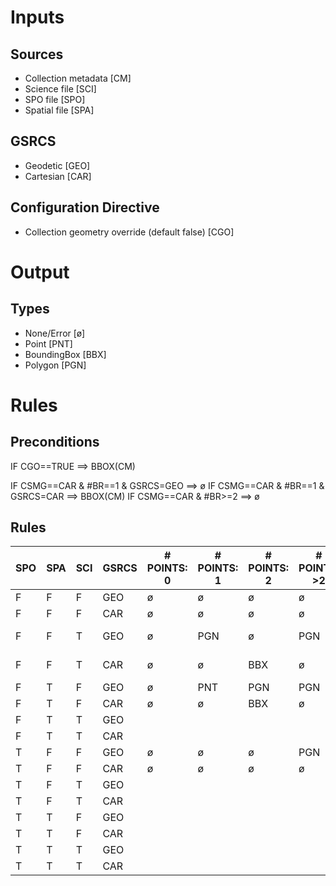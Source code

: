 # Inputs

## Sources

* Collection metadata [CM]
* Science file [SCI]
* SPO file [SPO]
* Spatial file [SPA]

## GSRCS

* Geodetic [GEO]
* Cartesian [CAR]

## Configuration Directive

* Collection geometry override (default false) [CGO]

# Output

## Types

* None/Error [ø]
* Point [PNT]
* BoundingBox [BBX]
* Polygon [PGN]

# Rules

## Preconditions

IF CGO==TRUE ==> BBOX(CM)

IF CSMG==CAR & #BR==1 & GSRCS=GEO ==> ø
IF CSMG==CAR & #BR==1 & GSRCS=CAR ==> BBOX(CM)
IF CSMG==CAR & #BR>=2             ==> ø

## Rules

| SPO | SPA | SCI | GSRCS | # POINTS: 0 | # POINTS: 1 | # POINTS: 2 | # POINTS: >2 | Notes           |
|-----|-----|-----|-------|-------------|-------------|-------------|--------------|-----------------|
|  F  |  F  |  F  | GEO   |      ø      |      ø      |      ø      |      ø       |                 |
|  F  |  F  |  F  | CAR   |      ø      |      ø      |      ø      |      ø       |                 |
|  F  |  F  |  T  | GEO   |      ø      |     PGN     |      ø      |     PGN      | From data       |
|  F  |  F  |  T  | CAR   |      ø      |      ø      |     BBX     |      ø       | From metadata   |
|  F  |  T  |  F  | GEO   |      ø      |     PNT     |     PGN     |     PGN      |                 |
|  F  |  T  |  F  | CAR   |      ø      |      ø      |     BBX     |      ø       |                 |
|  F  |  T  |  T  | GEO   |             |             |             |              | Priority ?      |
|  F  |  T  |  T  | CAR   |             |             |             |              | Priority ?      |
|  T  |  F  |  F  | GEO   |      ø      |      ø      |      ø      |     PGN      |                 |
|  T  |  F  |  F  | CAR   |      ø      |      ø      |      ø      |      ø       |                 |
|  T  |  F  |  T  | GEO   |             |             |             |              | Priority ?      |
|  T  |  F  |  T  | CAR   |             |             |             |              | Priority ?      |
|  T  |  T  |  F  | GEO   |             |             |             |              | Priority ?      |
|  T  |  T  |  F  | CAR   |             |             |             |              | Priority ?      |
|  T  |  T  |  T  | GEO   |             |             |             |              | Priority ?      |
|  T  |  T  |  T  | CAR   |             |             |             |              | Priority ?      |
